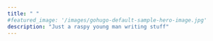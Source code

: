 ```yaml
---
title: " "
#featured_image: '/images/gohugo-default-sample-hero-image.jpg'
description: "Just a raspy young man writing stuff"
---
```

